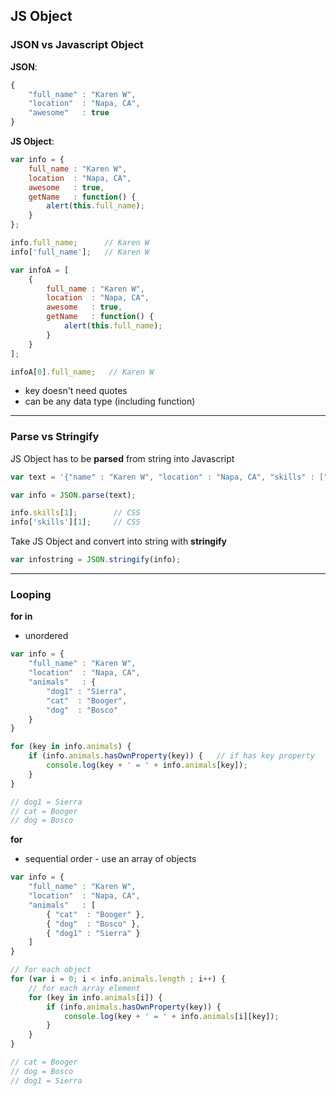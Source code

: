 ## JS Object

### JSON vs Javascript Object
__JSON__:
```javascript
{
    "full_name" : "Karen W",
    "location"  : "Napa, CA",
    "awesome"   : true
}
```

__JS Object__:
```javascript
var info = {
    full_name : "Karen W",
    location  : "Napa, CA",
    awesome   : true,
    getName   : function() {
        alert(this.full_name);
    }
};

info.full_name;      // Karen W
info['full_name'];   // Karen W
```

```javascript
var infoA = [
    {
        full_name : "Karen W",
        location  : "Napa, CA",
        awesome   : true,
        getName   : function() {
            alert(this.full_name);
        }
    }
];

infoA[0].full_name;   // Karen W
```

* key doesn't need quotes
* can be any data type (including function)


---

### Parse vs Stringify
JS Object has to be __parsed__ from string into Javascript
```javascript
var text = '{"name" : "Karen W", "location" : "Napa, CA", "skills" : ["HTML", "CSS", "Javascript"] }';

var info = JSON.parse(text);

info.skills[1];        // CSS
info['skills'][1];     // CSS
```

Take JS Object and convert into string with __stringify__
```javascript
var infostring = JSON.stringify(info);
```


---

### Looping

__for in__
* unordered

```javascript
var info = {
    "full_name" : "Karen W",
    "location"  : "Napa, CA",
    "animals"   : {
        "dog1" : "Sierra",
        "cat"  : "Booger",
        "dog"  : "Bosco"
    }
}
```
```javascript
for (key in info.animals) {
    if (info.animals.hasOwnProperty(key)) {   // if has key property
        console.log(key + ' = ' + info.animals[key]);
    }
}

// dog1 = Sierra
// cat = Booger
// dog = Bosco
```

__for__
* sequential order - use an array of objects

```javascript
var info = {
    "full_name" : "Karen W",
    "location"  : "Napa, CA",
    "animals"   : [
        { "cat"  : "Booger" },
        { "dog"  : "Bosco" },
        { "dog1" : "Sierra" }
    ]
}
```
```javascript
// for each object
for (var i = 0; i < info.animals.length ; i++) {
    // for each array element
    for (key in info.animals[i]) {
        if (info.animals.hasOwnProperty(key)) {
            console.log(key + ' = ' + info.animals[i][key]);
        }
    }
}

// cat = Booger
// dog = Bosco
// dog1 = Sierra
```



